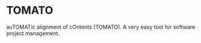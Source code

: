 # TOMATO
auTOMATic alignment of cOntents (TOMATO). A very easy tool for software project management.
